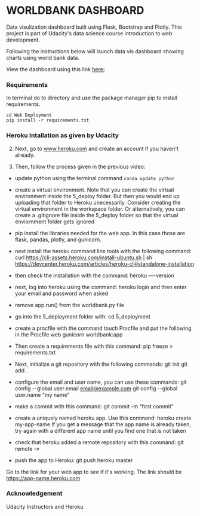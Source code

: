 # WORLDBANK DASHBOARD
Data visulization dashboard built using Flask, Bootstrap and Plotly. This project is part of Udacity's data science course introduction to web development.

Following the instructions below will launch data vis dashboard showing charts using world bank data.

View the dashboard using this link [here:](https://viewc7f399f2-3001.udacity-student-workspaces.com/)

### Requirements
In terminal do to directory and use the package manager pip to install requirements.

```
cd Web Deployment
pip install -r requirements.txt
```


### Heroku Intallation as given by Udacity
2. Next, go to www.heroku.com and create an account if you haven't already.

3. Then, follow the process given in the previous video:
- update python using the terminal command `conda update python`

- create a virtual environment. Note that you can create the virtual environment inside the 5_deploy folder. But then you would end up uploading that folder to Heroku unecessarily. Consider creating the virtual environment in the workspace folder. Or alternatively, you can create a .gitignore file inside the 5_deploy folder so that the virtual enviornment folder gets ignored

- pip install the libraries needed for the web app. In this case those are flask, pandas, plotly, and gunicorn.

- next install the heroku command line tools with the following command:
curl https://cli-assets.heroku.com/install-ubuntu.sh | sh
https://devcenter.heroku.com/articles/heroku-cli#standalone-installation

- then check the installation with the command:
heroku —-version

- next, log into heroku using the command:
heroku login
and then enter your email and password when asked

- remove app.run() from the worldbank.py file

- go into the 5_deployment folder with:
cd 5_deployment

- create a procfile with the command
touch Procfile
and put the following in the Procfile
web gunicorn worldbank:app

- Then create a requirements file with this command:
pip freeze > requirements.txt

- Next, initialize a git repository with the following commands:
git init
git add .

- configure the email and user name, you can use these commands:
git config --global user.email email@example.com
git config --global user.name "my name"

- make a commit with this command:
git commit -m "first commit"

- create a uniquely named heroku app. Use this command:
heroku create my-app-name
If you get a message that the app name is already taken, try again with a different app name until you find one that is not taken

- check that heroku added a remote repository with this command:
git remote -v

- push the app to Heroku:
git push heroku master

Go to the link for your web app to see if it's working. The link should be https://app-name.heroku.com

### Acknowledgement

Udacity Instructors and Heroku










